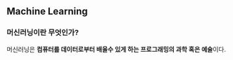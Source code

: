 <h2>Machine Learning</h2>
<h3>머신러닝이란 무엇인가?</h3>
<p>머신러닝은 <strong>컴퓨터를 데이터로부터 배울수 있게 하는 프로그래밍의 과학 혹은 예술</strong>이다.
</p>